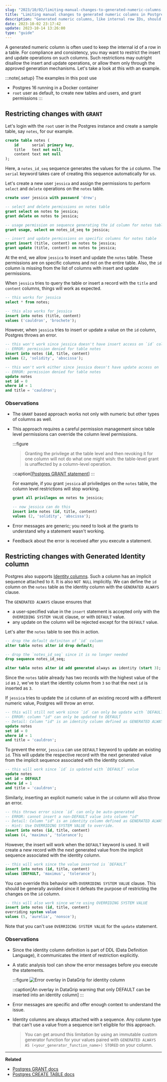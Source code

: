 ```yaml
---
slug: "2023/10/02/limiting-manual-changes-to-generated-numeric-columns-in-postgres"
title: "Limiting manual changes to generated numeric columns in Postgres"
description: "Generated numeric columns, like internal row IDs, should be protected from unauthorized insert and update actions for compliance and data consistency. Learn how to enforce this with Postgres."
date: 2023-10-02 23:17:42
update: 2023-10-14 13:26:00
type: "guide"
---
```


A generated numeric column is often used to keep the internal id of a row in a table. For compliance and consistency, you may want to restrict the insert and update operations on such columns. Such restrictions may outright disallow the insert and update operations, or allow them only through the approved generation mechanisms. Let's take a look at this with an example.

:::note{.setup}
The examples in this post use 

- Postgres 16 running in a Docker container
- `root` user as default, to create new tables and users, and grant permissions
:::

## Restricting changes with `GRANT`

Let's login with the `root` user in the Postgres instance and create a sample table, say `notes`, for our example.

```sql
create table notes (
	id      serial primary key,
	title   text not null,
	content text not null
);
```

Here, a `notes_id_seq` sequence generates the values for the `id` column. The `serial` keyword takes care of creating this sequence automatically for us.

Let's create a new user `jessica` and assign the permissions to perform `select` and `delete` operations on the `notes` table.

```sql {11, 12}
create user jessica with password 'drew';

-- select and delete permissions on notes table
grant select on notes to jessica;
grant delete on notes to jessica;

-- usage permission on sequence generating the id column for notes table
grant usage, select on notes_id_seq to jessica;

-- insert and update permissions on specific columns for notes table
grant insert (title, content) on notes to jessica;
grant update (title, content) on notes to jessica;
```

At the end, we allow `jessica` to insert and update the `notes` table. These permissions are on specific columns and not on the entire table. Also, the `id` column is missing from the list of columns with insert and update permissions.

When `jessica` tries to query the table or insert a record with the `title` and `content` columns, things will work as expected.

```sql
-- this works for jessica
select * from notes;

-- this also works for jessica
insert into notes (title, content)
values ('cauldron', 'brochete');
```

However, when `jessica` tries to insert or update a value on the `id` column, Postgres throws an error.

```sql
-- this won't work since jessica doesn't have insert access on `id` column
-- ERROR: permission denied for table notes
insert into notes (id, title, content)
values (2, 'solidity', 'abscissa');

-- this won't work either since jessica doesn't have update access on `id` column
-- ERROR: permission denied for table notes
update notes
set id = 0
where id = 1
and title = 'cauldron';
```

### Observations

- The `GRANT` based approach works not only with numeric but other types of columns as well.
- This approach requires a careful permission management since table level permissions can override the column level permissions.

	:::figure
	> Granting the privilege at the table level and then revoking it for one column will not do what one might wish: the table-level grant is unaffected by a column-level operation.
	
	::caption[[Postgres GRANT statement](https://www.postgresql.org/docs/current/sql-grant.html)]
	:::

	For example, if you grant `jessica` all priviledges on the `notes` table, the column level restrictions will stop working.

	```sql
	grant all privileges on notes to jessica;

	-- now jessica can do this
	insert into notes (id, title, content)
	values (2, 'solidity', 'abscissa');
	```

- Error messages are generic; you need to look at the grants to understand why a statement wasn't working.
- Feedback about the error is received after you execute a statement.

## Restricting changes with Generated Identity column

Postgres also supports [Identity columns](https://en.wikipedia.org/wiki/Identity_column). Such a column has an implicit sequence attached to it. It is also `NOT NULL` implicitly. We can define the `id` column on the `notes` table as the identity column with the `GENERATED ALWAYS` clause. 

The `GENERATED ALWAYS` clause ensures that

- a user-specified value in the `insert` statement is accepted only with the `OVERRIDING SYSTEM VALUE` clause, or with `DEFAULT` value.
- any update on the column will be rejected except for the `DEFAULT` value.

Let's alter the `notes` table to see this in action.

```sql {7}
-- drop the default definiton of `id` column
alter table notes alter id drop default;

-- drop the `notes_id_seq` since it is no longer needed
drop sequence notes_id_seq;

alter table notes alter id add generated always as identity (start 3);
```

Since the `notes` table already has two records with the highest value of the `id` as `2`, we've to start the identity column from `3` so that the next `id` is inserted as `3`.

If `jessica` tries to update the `id` column of an existing record with a different numeric value, Postgres will throw an error.

```sql
-- this will still not work since `id` can only be update with `DEFAULT` value
-- ERROR: column "id" can only be updated to DEFAULT
-- Detail: Column "id" is an identity column defined as GENERATED ALWAYS.
update notes
set id = 0
where id = 1
and title = 'cauldron';
```

To prevent the error, `jessica` can use `DEFAULT` keyword to update an existing `id`. This will update the respective record with the next generated value from the implicit sequence associated with the identity column.

```sql
-- this will work since `id` is updated with `DEFAULT` value
update notes
set id = DEFAULT
where id = 1
and title = 'cauldron';
```

Similarly, inserting an explicit numeric value in the `id` column will also throw an error.

```sql
-- this throws error since `id` can only be auto-generated
-- ERROR: cannot insert a non-DEFAULT value into column "id"
-- Detail: Column "id" is an identity column defined as GENERATED ALWAYS.
-- Hint: Use OVERRIDING SYSTEM VALUE to override.
insert into notes (id, title, content)
values (4, 'maximus', 'tolerance');
```

However, the insert will work when the `DEFAULT` keyword is used. It will create a new record with the next generated value from the implicit sequence associated with the identity column.

```sql
-- this will work since the value inserted is `DEFAULT`
insert into notes (id, title, content)
values (DEFAULT, 'maximus', 'tolerance');
```

You can override this behavior with `OVERRIDING SYSTEM VALUE` clause. This should be generally avoided since it defeats the purpose of restricting the changes on the `id` column.

```sql
-- this will also work since we're using OVERRIDING SYSTEM VALUE
insert into notes (id, title, content)
overriding system value
values (5, 'aurelia', 'nonsce');
```

Note that you can't use `OVERRIDING SYSTEM VALUE` for the `update` statement.

### Observations

- Since the identity column definition is part of DDL (Data Definition Language), it communicates the intent of restriction explicitly.
- A static analysis tool can show the error messages before you execute the statements.

	:::figure
	![Error overlay in DataGrip for identity column](./images/2023-10-02-23-17-42-limiting-manual-changes-to-generated-numeric-columns-in-postgres-01.png)

	::caption[An overlay in DataGrip warning that only DEFAULT can be inserted into an identity column]
	:::

- Error messages are specific and offer enough context to understand the issue.
- Identity columns are always attached with a sequence. Any column type that can't use a value from a sequence isn't eligible for this approach. 
  
	> You can get around this limitation by using an immutable custom generator function for your values paired with `GENERATED ALWAYS AS (<your_generator_function_name>) STORED` on your column.

---

**Related**

- [Postgres GRANT docs](https://www.postgresql.org/docs/current/sql-grant.html)
- [Postgres CREATE TABLE docs](https://www.postgresql.org/docs/current/sql-createtable.html)
